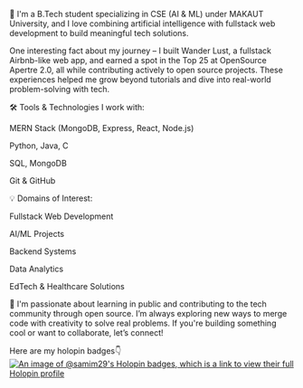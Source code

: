 🔹 I'm a B.Tech student specializing in CSE (AI & ML) under MAKAUT University, and I love combining artificial intelligence with fullstack web development to build meaningful tech solutions.

One interesting fact about my journey – I built Wander Lust, a fullstack Airbnb-like web app, and earned a spot in the Top 25 at OpenSource Apertre 2.0, all while contributing actively to open source projects. These experiences helped me grow beyond tutorials and dive into real-world problem-solving with tech.

🛠️ Tools & Technologies I work with:

MERN Stack (MongoDB, Express, React, Node.js)

Python, Java, C

SQL, MongoDB

Git & GitHub

💡 Domains of Interest:

Fullstack Web Development

AI/ML Projects

Backend Systems

Data Analytics

EdTech & Healthcare Solutions

🌱 I'm passionate about learning in public and contributing to the tech community through open source. I’m always exploring new ways to merge code with creativity to solve real problems. If you're building something cool or want to collaborate, let’s connect!

Here are my holopin badges👇
[![An image of @samim29's Holopin badges, which is a link to view their full Holopin profile](https://holopin.me/samim29)](https://holopin.io/@samim29)
